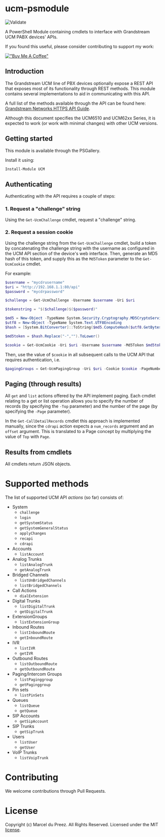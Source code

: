 ﻿# ucm-psmodule
![Validate](https://github.com/celloza/ucm-psmodule/actions/workflows/build.yml/badge.svg?branch=main)

A PowerShell Module containing cmdlets to interface with Grandstream UCM PABX devices' APIs.

If you found this useful, please consider contributing to support my work:

[!["Buy Me A Coffee"](https://www.buymeacoffee.com/assets/img/custom_images/orange_img.png)](https://www.buymeacoffee.com/celloza)

## Introduction

The Grandstream UCM line of PBX devices optionally expose a REST API that exposes most of its functionality through REST methods. This module contains several implementations to aid in communicating with this API.

A full list of the methods available through the API can be found here: [Grandstream Networks HTTPS API Guide](https://www.grandstream.com/hubfs/Product_Documentation/UCM_API_Guide.pdf).

Although this document specifies the UCM6510 and UCM62xx Series, it is expected to work (or work with minimal changes) with other UCM versions.

## Getting started

This module is available through the PSGallery.

Install it using:

```powershell
Install-Module UCM
```

## Authenticating

Authenticating with the API requires a couple of steps:

### 1. Request a "challenge" string
Using the `Get-UcmChallenge` cmdlet, request a "challenge" string.

### 2. Request a session cookie
Using the challenge string from the `Get-UcmChallenge` cmdlet, build a token by concatenating the challenge string with the username as configured in the UCM API section of the device's web interface. Then, generate an MD5 hash of this token, and supply this as the `Md5Token` parameter to the `Get-UcmCookie` cmdlet.

For example:

```powershell
$username = "mycdrusername"
$uri = "http://192.168.1.1:80/api"
$password = "mycdrpassword"

$challenge = Get-UcmChallenge -Username $username -Uri $uri

$tokenstring = "$($challenge)$($password)"

$md5 = New-Object -TypeName System.Security.Cryptography.MD5CryptoServiceProvider
$utf8 = New-Object -TypeName System.Text.UTF8Encoding
$hash = [System.BitConverter]::ToString($md5.ComputeHash($utf8.GetBytes($tokenstring)))

$md5token = $hash.Replace("-","").ToLower()

$cookie = Get-UcmCookie -Uri $uri -Username $username -Md5Token $md5token
```

Then, use the value of `$cookie` in all subsequent calls to the UCM API that requires authentication, i.e.

```powershell
$pagingGroups = Get-UcmPagingGroup -Uri $uri -Cookie $cookie -PageNumber 1 -SortOrder "asc"
```

## Paging (through results)

All `get` and `list` actions offered by the API implement paging. Each cmdlet relating to a get or list operation allows you to specify the number of records (by specifying the `-Top` parameter) and the number of the page (by specifying the `-Page` parameter).

In the `Get-CallDetailRecords` cmdlet this approach is implemented manually, since the `cdrapi` action expects a `num_records` argument and an `offset` argument. This is translated to a Page concept by multiplying the value of `Top` with `Page`.

## Results from cmdlets

All cmdlets return JSON objects.

# Supported methods
The list of supported UCM API _actions_ (so far) consists of:

* System
  * `challenge`
  * `login`
  * `getSystemStatus`
  * `getSystemGeneralStatus`
  * `applyChanges`
  * `recapi`
  * `cdrapi`
* Accounts
  * `listAccount`
* Analog Trunks
  * `listAnalogTrunk`
  * `getAnalogTrunk`
* Bridged Channels
  * `listUnBridgedChannels`
  * `listBridgedChannels`
* Call Actions
  * `dialExtension`
* Digital Trunks
  * `listDigitalTrunk`
  * `getDigitalTrunk`
* ExtensionGroups
  * `listExtensionGroup`
* Inbound Routes
  * `listInboundRoute`
  * `getInboundRoute`
* IVR
  * `listIVR`
  * `getIVR`
* Outbound Routes
  * `listOutboundRoute`
  * `getOutboundRoute`
* Paging/Intercom Groups
  * `listPaginggroup`
  * `getPaginggroup`
* Pin sets
  * `listPinSets`
* Queues
  * `listQueue`
  * `getQueue`
* SIP Accounts
  * `getSipAccount`
* SIP Trunks
  * `getSipTrunk`
* Users
  * `listUser`
  * `getUser`
* VoIP Trunks
  * `listVoipTrunk`

# Contributing
We welcome contributions through Pull Requests.

# License
Copyright (c) Marcel du Preez. All Rights Reserved. Licensed under the MIT [license](LICENSE).
